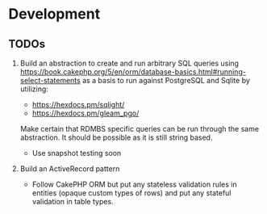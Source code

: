 # Development

## TODOs

1. Build an abstraction to create and run arbitrary SQL queries using
   <https://book.cakephp.org/5/en/orm/database-basics.html#running-select-statements>
   as a basis to run against PostgreSQL and Sqlite by utilizing:

   - <https://hexdocs.pm/sqlight/>
   - <https://hexdocs.pm/gleam_pgo/>

   Make certain that RDMBS specific queries can be run through the same abstraction.
   It should be possible as it is still string based.

   - Use snapshot testing soon

2. Build an ActiveRecord pattern
   - Follow CakePHP ORM but put any stateless validation rules in entities (opaque custom types of rows) and put any stateful validation in table types.
